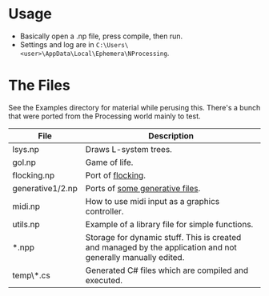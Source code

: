 
# Usage
- Basically open a .np file, press compile, then run.
- Settings and log are in `C:\Users\<user>\AppData\Local\Ephemera\NProcessing`.

# The Files
See the Examples directory for material while perusing this. There's a bunch that were ported from the Processing world mainly to test.

File | Description
---- | -----------
lsys.np | Draws L-system trees.
gol.np | Game of life.
flocking.np | Port of [flocking](https://processing.org/examples/flocking.html).
generative1/2.np | Ports of [some generative files](http://alpha.editor.p5js.org/generative-design/sketches).
midi.np | How to use midi input as a graphics controller.
utils.np | Example of a library file for simple functions.
*.npp | Storage for dynamic stuff. This is created and managed by the application and not generally manually edited.
temp\\\*.cs | Generated C# files which are compiled and executed.
